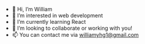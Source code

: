 - 👋 Hi, I’m William
- 👀 I’m interested in web development
- 🌱 I’m currently learning React
- 💞️ I’m looking to collaborate or working with you!
- 📫 You can contact me via williamyhg1@gmail.com

<!---
williamyhg1/williamyhg1 is a ✨ special ✨ repository because its `README.md` (this file) appears on your GitHub profile.
You can click the Preview link to take a look at your changes.
--->
